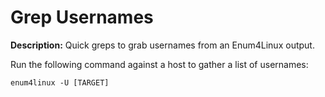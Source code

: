 # Grep Usernames

**Description:** Quick greps to grab usernames from an Enum4Linux output. 

Run the following command against a host to gather a list of usernames:

```enum4linux -U [TARGET]```

